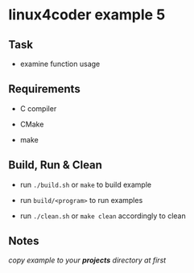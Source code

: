 # linux4coder example 5

## Task

* examine function usage

## Requirements

* C compiler

* CMake

* make

## Build, Run & Clean

* run `./build.sh` or `make` to build example

* run `build/<program>` to run examples

* run `./clean.sh` or `make clean` accordingly to clean

## Notes

*copy example to your **projects** directory at first*
